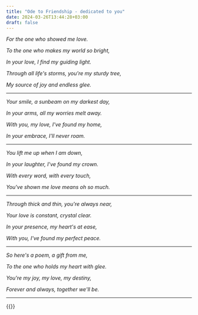 ```yaml
---
title: "Ode to Friendship - dedicated to you"
date: 2024-03-26T13:44:28+03:00
draft: false
---
```


*For the one who showed me love.*

*To the one who makes my world so bright,*

*In your love, I find my guiding light.*

*Through all life's storms, you're my sturdy tree,*

*My source of joy and endless glee.*

___

*Your smile, a sunbeam on my darkest day,*

*In your arms, all my worries melt away.*

*With you, my love, I've found my home,*

*In your embrace, I'll never roam.*

___

*You lift me up when I am down,*

*In your laughter, I've found my crown.*

*With every word, with every touch,*

*You've shown me love means oh so much.*

___

*Through thick and thin, you're always near,*

*Your love is constant, crystal clear.*

*In your presence, my heart's at ease,*

*With you, I've found my perfect peace.*

___

*So here's a poem, a gift from me,*

*To the one who holds my heart with glee.*

*You're my joy, my love, my destiny,*

*Forever and always, together we'll be.*

___

{{<mini-toc>}}


